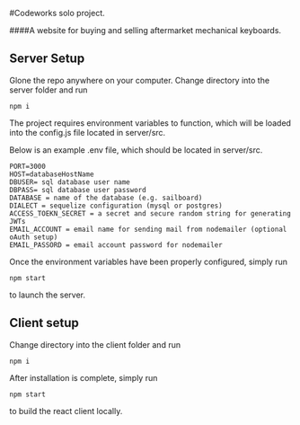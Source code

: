 #Codeworks solo project.

####A website for buying and selling aftermarket mechanical keyboards.

## Server Setup

Glone the repo anywhere on your computer. Change directory into the server folder
and run
```
npm i
```

The project requires environment variables to function, which will be loaded into the config.js file located
in server/src.

Below is an example .env file, which should be located in server/src.

```
PORT=3000
HOST=databaseHostName
DBUSER= sql database user name
DBPASS= sql database user password
DATABASE = name of the database (e.g. sailboard)
DIALECT = sequelize configuration (mysql or postgres)
ACCESS_TOEKN_SECRET = a secret and secure random string for generating JWTs
EMAIL_ACCOUNT = email name for sending mail from nodemailer (optional oAuth setup)
EMAIL_PASSORD = email account password for nodemailer
```

Once the environment variables have been properly configured, simply run
```
npm start
```
to launch the server.

## Client setup

Change directory into the client folder and run
```
npm i
```

After installation is complete, simply run
```
npm start
```
to build the react client locally.


